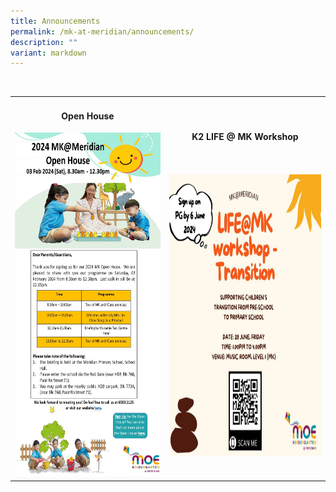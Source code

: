 ```yaml
---
title: Announcements
permalink: /mk-at-meridian/announcements/
description: ""
variant: markdown
---
```

<br>

<table style="width:100%">
  <tbody><tr>
		</tr></tbody>
    <tbody><tr><td><h4 align="center">Open House</h4>
			<img src="/images/MK@Meridian/MK_Open_House_poster_25_Jan.jpg" style="width:350px;height:550px;float:center"></td>
    <td><h4 align="center">K2 LIFE @ MK Workshop</h4><br><br><img src="/images/MK@Meridian/2024/MK_Poster_31_May_24.png" style="width:350px;height:450px;float:center"></td>
	</tr>
</tbody></table>